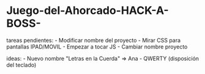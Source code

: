 # Juego-del-Ahorcado-HACK-A-BOSS-

tareas pendientes:
    - Modificar nombre del proyecto
    - Mirar CSS para pantallas IPAD/MOVIL
    - Empezar a tocar JS
    - Cambiar nombre proyecto

ideas:
    - Nuevo nombre "Letras en la Cuerda" => Ana
    - QWERTY (disposición del teclado)
    


